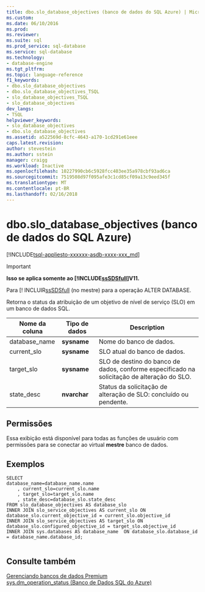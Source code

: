 ```yaml
---
title: dbo.slo_database_objectives (banco de dados do SQL Azure) | Microsoft Docs
ms.custom: 
ms.date: 06/10/2016
ms.prod: 
ms.reviewer: 
ms.suite: sql
ms.prod_service: sql-database
ms.service: sql-database
ms.technology:
- database-engine
ms.tgt_pltfrm: 
ms.topic: language-reference
f1_keywords:
- dbo.slo_database_objectives
- dbo.slo_database_objectives_TSQL
- slo_database_objectives_TSQL
- slo_database_objectives
dev_langs:
- TSQL
helpviewer_keywords:
- slo_database_objectives
- dbo.slo_database_objectives
ms.assetid: a522569d-8cfc-4643-a170-1cd291e61eee
caps.latest.revision: 
author: stevestein
ms.author: sstein
manager: craigg
ms.workload: Inactive
ms.openlocfilehash: 10227990cb6c5928fcc403ee35a978cbf93ad6ca
ms.sourcegitcommit: 7519508d97f095afe3c1cd85cf09a13c9eed345f
ms.translationtype: MT
ms.contentlocale: pt-BR
ms.lasthandoff: 02/16/2018
---
```

# <a name="dboslodatabaseobjectives-azure-sql-database"></a>dbo.slo_database_objectives (banco de dados do SQL Azure)
[!INCLUDE[tsql-appliesto-xxxxxx-asdb-xxxx-xxx_md](../../includes/tsql-appliesto-xxxxxx-asdb-xxxx-xxx-md.md)]

    
> [!IMPORTANT]  
>  **Isso se aplica somente ao [!INCLUDE[ssSDSfull](../../includes/sssdsfull-md.md)]V11.**  
>   
>  Para [! INCLUIR[ssSDSfull](../system-dynamic-management-views/sys-dm-operation-status-azure-sql-database.md) (no mestre) para a operação ALTER DATABASE.   
  
 Retorna o status da atribuição de um objetivo de nível de serviço (SLO) em um banco de dados SQL.  
  
|Nome da coluna|Tipo de dados|Description|  
|-----------------|---------------|-----------------|  
|database_name|**sysname**|Nome do banco de dados.|  
|current_slo|**sysname**|SLO atual do banco de dados.|  
|target_slo|**sysname**|SLO de destino do banco de dados, conforme especificado na solicitação de alteração do SLO.|  
|state_desc|**nvarchar**|Status da solicitação de alteração de SLO: concluído ou pendente.|  
  
## <a name="permissions"></a>Permissões  
 Essa exibição está disponível para todas as funções de usuário com permissões para se conectar ao virtual **mestre** banco de dados.  
  
## <a name="examples"></a>Exemplos  
  
```  
SELECT   
database_name=database_name.name   
    , current_slo=current_slo.name   
    , target_slo=target_slo.name   
    , state_desc=database_slo.state_desc   
FROM slo_database_objectives AS database_slo  
INNER JOIN slo_service_objectives AS current_slo ON database_slo.current_objective_id = current_slo.objective_id  
INNER JOIN slo_service_objectives AS target_slo ON database_slo.configured_objective_id = target_slo.objective_id  
INNER JOIN sys.databases AS database_name  ON database_slo.database_id = database_name.database_id;  
  
```  
  
## <a name="see-also"></a>Consulte também  
 [Gerenciando bancos de dados Premium](http://go.microsoft.com/fwlink/?LinkID=311927)  
[sys.dm_operation_status (Banco de Dados SQL do Azure)](../system-dynamic-management-views/sys-dm-operation-status-azure-sql-database.md) 
